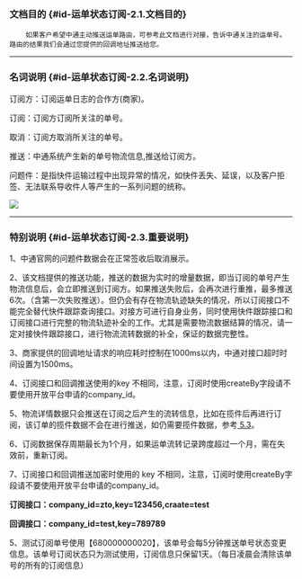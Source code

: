 ### **文档目的** {#id-运单状态订阅-2.1.文档目的}

        如果客户希望中通主动推送运单路由，可参考此文档进行对接，告诉中通关注的运单号。路由的结果我们会通过您提供的回调地址推送给您。

---

### **名词说明** {#id-运单状态订阅-2.2.名词说明}

订阅方：订阅运单日志的合作方\(商家\)。

订阅：订阅方订阅所关注的单号。

取消：订阅方取消所关注的单号。

推送：中通系统产生新的单号物流信息,推送给订阅方。

问题件：是指快件运输过程中出现异常的情况，如快件丢失、延误，以及客户拒签、无法联系导收件人等产生的一系列问题的统称。

![](http://wiki.dev.ztosys.com/download/attachments/2983665/3Y%242B_GI1OSRL6~K%2909`X_I.png?version=1&modificationDate=1494398598000&api=v2)

---

### 特别**说明** {#id-运单状态订阅-2.3.重要说明}

1、中通官网的问题件数据会在正常签收后取消展示。

2、该文档提供的推送功能，推送的数据为实时的增量数据，即当订阅的单号产生物流信息后，会立即推送到订阅方。如果推送失败后，会再次进行重推，最多推送6次。（含第一次失败推送）。但仍会有存在物流轨迹缺失的情况，所以订阅接口不能完全替代快件跟踪查询接口。对接方可进行自身业务，同时使用快件跟踪接口和订阅接口进行完整的物流轨迹补全的工作。尤其是需要物流数据结算的情况，请一定对接快件跟踪接口，进行物流流转数据的补全，保证的数据完整性。

3、商家提供的回调地址请求的响应耗时控制在1000ms以内，中通对接口超时时间设置为1500ms。

4、订阅接口和回调推送使用的key 不相同，注意，订阅时使用createBy字段请不要使用开放平台申请的company\_id。

5、物流详情数据只会推送在订阅之后产生的流转信息，比如在揽件后再进行订阅，该订单的揽件数据不会在进行推送，如仍需要揽件数据，参考[ 5.3](https://wangqingqi.gitbooks.io/testbook/content/jie-kou-miao-shu/ding-yue-bing-fan-hui-wu-liu-xiang-qing.html "5.3  订阅并返回物流详情")。

6、订阅数据保存周期最长为1个月，如果运单流转记录跨度超过一个月，需在失效前，重新订阅。

7、订阅接口和回调推送加密时使用的 key 不相同，注意，订阅时使用createBy字段请不要使用开放平台申请的company\_id。

**订阅接口：company\_id=zto,key=123456,craate=test**

**回调接口：company\_id=test,key=789789**

5、测试订阅单号使用【680000000020】，该单号会每5分钟推送单号状态变更信息。该单号订阅状态只为测试使用，订阅信息只保留1天。（每日凌晨会清除该单号的所有的订阅信息）

